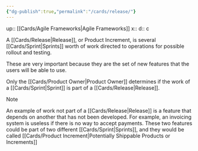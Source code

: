 ```yaml
---
{"dg-publish":true,"permalink":"/cards/release/"}
---
```


up:: [[Cards/Agile Frameworks\|Agile Frameworks]] 
x:: 
d:: c

A [[Cards/Release\|Release]], or Product Increment, is several [[Cards/Sprint\|Sprints]] worth of work directed to operations for possible rollout and testing. 

These are very important because they are the set of new features that the users will be able to use. 

Only the [[Cards/Product Owner\|Product Owner]] determines if the work of a [[Cards/Sprint\|Sprint]] is part of a [[Cards/Release\|Release]]. 

> [!Note]
> An example of work not part of a [[Cards/Release\|Release]] is a feature that depends on another that has not been developed. For example, an invoicing system is useless if there is no way to accept payments. These two features could be part of two different [[Cards/Sprint\|Sprints]], and they would be called [[Cards/Product Increment\|Potentially Shippable Products or Increments]] 

